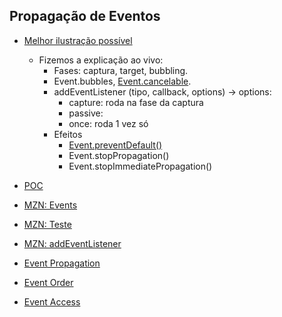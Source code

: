 ## Propagação de Eventos

- [Melhor ilustração possível](https://domevents.dev/)
    - Fizemos a explicação ao vivo:
        - Fases: captura, target, bubbling.
        - Event.bubbles, [Event.cancelable]( https://developer.mozilla.org/en-US/docs/Web/API/Event/cancelable ).
        - addEventListener (tipo, callback, options) -> options:
            - capture: roda na fase da captura
            - passive: 
            - once: roda 1 vez só
        - Efeitos
            - [Event.preventDefault()](https://developer.mozilla.org/en-US/docs/Web/API/Event/preventDefault)
            - Event.stopPropagation()
            - Event.stopImmediatePropagation()
- [POC](https://codesandbox.io/s/poc-addeventlistener-7qc57b?file=/main.js)


- [MZN: Events](https://developer.mozilla.org/en-US/docs/Learn/JavaScript/Building_blocks/Events)
- [MZN: Teste](https://developer.mozilla.org/en-US/docs/Learn/JavaScript/Building_blocks/Test_your_skills:_Events)
- [MZN: addEventListener](https://developer.mozilla.org/en-US/docs/Web/API/EventTarget/addEventListener)
- [Event Propagation](https://domevents.dev/)
- [Event Order](https://www.quirksmode.org/js/events_order.html)
- [Event Access](https://www.quirksmode.org/js/events_access.html)
